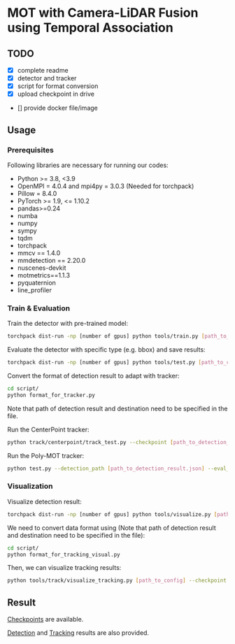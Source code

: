 # MOT with Camera-LiDAR Fusion using Temporal Association


## TODO
- [x] complete readme
- [x] detector and tracker
- [x] script for format conversion
- [x] upload checkpoint in drive
- [] provide docker file/image

## Usage
### Prerequisites
Following libraries are necessary for running our codes:

- Python >= 3.8, \<3.9
- OpenMPI = 4.0.4 and mpi4py = 3.0.3 (Needed for torchpack)
- Pillow = 8.4.0
- PyTorch >= 1.9, \<= 1.10.2
- pandas>=0.24
- numba
- numpy
- sympy
- tqdm
- torchpack
- mmcv == 1.4.0
- mmdetection == 2.20.0
- nuscenes-devkit
- motmetrics==1.1.3
- pyquaternion
- line_profiler

### Train & Evaluation
Train the detector with pre-trained model:
```bash
torchpack dist-run -np [number of gpus] python tools/train.py [path_to_config] --load_from [path_to_pretrained]
```

Evaluate the detector with specific type (e.g. bbox) and save results:
```bash
torchpack dist-run -np [number of gpus] python tools/test.py [path_to_config] [path_to_checkpoint.pth] --eval [evaluation type] --out [path_to_result.pkl]
```

Convert the format of detection result to adapt with tracker:
```bash
cd script/
python format_for_tracker.py
```
Note that path of detection result and destination need to be specified in the file.

Run the CenterPoint tracker:
```bash
python track/centerpoint/track_test.py --checkpoint [path_to_detection_result.json]  --work_dir [path_to_result] --bbox-score [confidence e.g. 0.01]
```

Run the Poly-MOT tracker:
```bash
python test.py --detection_path [path_to_detection_result.json] --eval_path [path_to_result] 
```


### Visualization
Visualize detection result:
```bash
torchpack dist-run -np [number of gpus] python tools/visualize.py [path_to_config] --checkpoint [path_to_checkpoint.pth] --out-dir [path_to_vis_result] --mode [pred or gt] --bbox-score [confidence e.g. 0.01]
```

We need to convert data format using (Note that path of detection result and destination need to be specified in the file):
```bash
cd script/
python format_for_tracking_visual.py
```

Then, we can visualize tracking results:
```bash
python tools/track/visualize_tracking.py [path_to_config] --checkpoint [path_to_tracking_result.pkl] --out-dir [path_to_vis_result] --mode [pred or gt] --bbox-score [confidence e.g. 0.01]
```

## Result
[Checkpoints](https://tubcloud.tu-berlin.de/s/kNrqQifZmNia3Hr) are available.

[Detection](https://tubcloud.tu-berlin.de/s/W5TfWb5pFZZnXpq) and [Tracking](https://tubcloud.tu-berlin.de/s/9zxGQKnQy6sHrTn) results are also provided.
